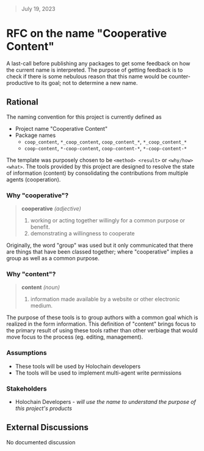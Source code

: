 
> July 19, 2023
# RFC on the name "Cooperative Content"

A last-call before publishing any packages to get some feedback on how the current name is
interpreted.  The purpose of getting feedback is to check if there is some nebulous reason that this
name would be counter-productive to its goal; not to determine a new name.


## Rational
The naming convention for this project is currently defined as

- Project name "Cooperative Content"
- Package names
  - `coop_content`, `*_coop_content`, `coop_content_*`, `*_coop_content_*`
  - `coop-content`, `*-coop-content`, `coop-content-*`, `*-coop-content-*`

The template was purposely chosen to be `<method> <result>` or `<why/how> <what>`.  The tools
provided by this project are designed to resolve the state of information (content) by consolidating
the contributions from multiple agents (cooperation).

### Why "cooperative"?

> **cooperative** *(adjective)*
>
> 1. working or acting together willingly for a common purpose or benefit.
> 2. demonstrating a willingness to cooperate

Originally, the word "group" was used but it only communicated that there are things that have been
classed together; where "cooperative" implies a group as well as a common purpose.


### Why "content"?

> **content** *(noun)*
>
> 1. information made available by a website or other electronic medium.

The purpose of these tools is to group authors with a common goal which is realized in the form
information.  This definition of "content" brings focus to the primary result of using these tools
rather than other verbiage that would move focus to the process (eg. editing, management).


### Assumptions

- These tools will be used by Holochain developers
- The tools will be used to implement multi-agent write permissions


### Stakeholders

- Holochain Developers - *will use the name to understand the purpose of this project's products*


## External Discussions
No documented discussion
